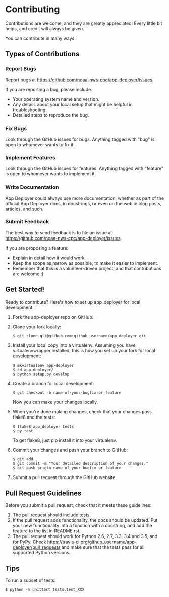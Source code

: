 Contributing
============

Contributions are welcome, and they are greatly appreciated! Every little bit helps, and credit will always be given.

You can contribute in many ways:

Types of Contributions
----------------------

### Report Bugs

Report bugs at https://github.com/noaa-nws-cpc/app-deployer/issues.

If you are reporting a bug, please include:

- Your operating system name and version.
- Any details about your local setup that might be helpful in troubleshooting.
- Detailed steps to reproduce the bug.

### Fix Bugs

Look through the GitHub issues for bugs. Anything tagged with "bug" is
open to whomever wants to fix it.

### Implement Features

Look through the GitHub issues for features. Anything tagged with
"feature" is open to whomever wants to implement it.

### Write Documentation

App Deployer could always use more documentation, whether as part of the official App Deployer docs, in docstrings, or even on the web in blog posts, articles, and such.

### Submit Feedback

The best way to send feedback is to file an issue at https://github.com/noaa-nws-cpc/app-deployer/issues.

If you are proposing a feature:

- Explain in detail how it would work.
- Keep the scope as narrow as possible, to make it easier to implement.
- Remember that this is a volunteer-driven project, and that contributions are welcome :)

Get Started!
------------

Ready to contribute? Here's how to set up app_deployer for local development.

1.  Fork the app-deployer repo on GitHub.
2.  Clone your fork locally:

        $ git clone git@github.com:github_username/app-deployer.git

3.  Install your local copy into a virtualenv. Assuming you have virtualenvwrapper installed, this is how you set up your fork for local development:

        $ mkvirtualenv app-deployer
        $ cd app-deployer/
        $ python setup.py develop

4.  Create a branch for local development:

        $ git checkout -b name-of-your-bugfix-or-feature

    Now you can make your changes locally.

5.  When you're done making changes, check that your changes pass flake8 and the tests:

        $ flake8 app_deployer tests
        $ py.test

    To get flake8, just pip install it into your virtualenv.

6.  Commit your changes and push your branch to GitHub:

        $ git add .
        $ git commit -m "Your detailed description of your changes."
        $ git push origin name-of-your-bugfix-or-feature

7.  Submit a pull request through the GitHub website.

Pull Request Guidelines
-----------------------

Before you submit a pull request, check that it meets these guidelines:

1. The pull request should include tests.
2. If the pull request adds functionality, the docs should be updated. Put your new functionality into a function with a docstring, and add the feature to the list in README.rst.
3. The pull request should work for Python 2.6, 2.7, 3.3, 3.4 and 3.5, and for PyPy. Check https://travis-ci.org/github_username/app-deployer/pull_requests and make sure that the tests pass for all supported Python versions.

Tips
----

To run a subset of tests:

    $ python -m unittest tests.test_XXX
